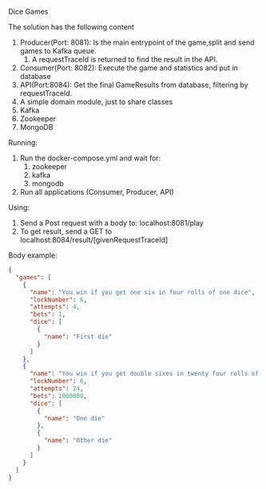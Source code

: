 Dice Games

The solution has the following content

1) Producer(Port: 8081): Is the main entrypoint of the game,split and send games to Kafka queue. 
   1) A requestTraceId is returned to find the result in the API.
2) Consumer(Port: 8082): Execute the game and statistics and put in database
3) API(Port:8084): Get the final GameResults from database, filtering by requestTraceId.
4) A simple domain module, just to share classes
5) Kafka
6) Zookeeper
7) MongoDB

Running:
1) Run the docker-compose.yml and wait for:
   1) zookeeper
   2) kafka
   3) mongodb
2) Run all applications (Consumer, Producer, API)

Using:
1) Send a Post request with a body to: localhost:8081/play
2) To get result, send a GET to localhost:8084/result/[givenRequestTraceId] 

Body example:

````json
{
  "games": [
    {
      "name": "You win if you get one six in four rolls of one dice",
      "lockNumber": 6,
      "attempts": 4,
      "bets": 1,
      "dice": [
        {
          "name": "First die"
        }
      ]
    },
    {
      "name": "You win if you get double sixes in twenty four rolls of two dice.",
      "lockNumber": 6,
      "attempts": 24,
      "bets": 1000000,
      "dice": [
        {
          "name": "One die"
        },
        {
          "name": "Other die"
        }
      ]
    }
  ]
}
````
